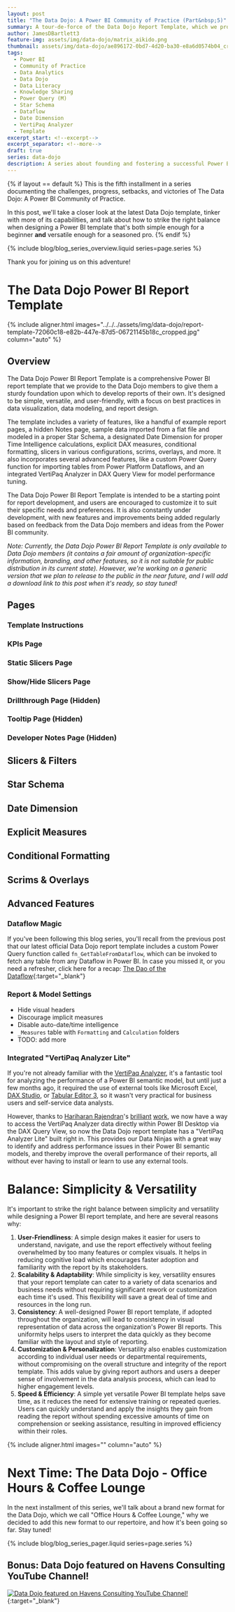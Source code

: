 ```yaml
---
layout: post
title: "The Data Dojo: A Power BI Community of Practice (Part&nbsp;5)"
summary: A tour-de-force of the Data Dojo Report Template, which we provide to our members to give them a sturdy foundation upon which to develop reports of their own.
author: JamesDBartlett3
feature-img: assets/img/data-dojo/matrix_aikido.png
thumbnail: assets/img/data-dojo/ae896172-0bd7-4d20-ba30-e8a6d0574b04_cropped.jpg
tags:
  - Power BI
  - Community of Practice
  - Data Analytics
  - Data Dojo
  - Data Literacy
  - Knowledge Sharing
  - Power Query (M)
  - Star Schema
  - Dataflow
  - Date Dimension
  - VertiPaq Analyzer
  - Template
excerpt_start: <!--excerpt-->
excerpt_separator: <!--more-->
draft: true
series: data-dojo
description: A series about founding and fostering a successful Power BI Community of Practice
---
```


<!-- intro -->
<!--excerpt-->
{% if layout == default %}
This is the fifth installment in a series documenting the challenges, progress, setbacks, and victories of The Data Dojo: A Power BI Community of Practice.

In this post, we'll take a closer look at the latest Data Dojo template, tinker with more of its capabilities, and talk about how to strike the right balance when designing a Power BI template that's both simple enough for a beginner **and** versatile enough for a seasoned pro.
{% endif %}
<!--more-->

{% include blog/blog_series_overview.liquid series=page.series %}

Thank you for joining us on this adventure!


# The Data Dojo Power BI Report Template

<!-- TODO: Add section summary -->

{% include aligner.html images="../../../assets/img/data-dojo/report-template-72060c18-e82b-447e-87d5-06721145b18c_cropped.jpg" column="auto" %}

## Overview

The Data Dojo Power BI Report Template is a comprehensive Power BI report template that we provide to the Data Dojo members to give them a sturdy foundation upon which to develop reports of their own. It's designed to be simple, versatile, and user-friendly, with a focus on best practices in data visualization, data modeling, and report design.

The template includes a variety of features, like a handful of example report pages, a hidden Notes page, sample data imported from a flat file and modeled in a proper Star Schema, a designated Date Dimension for proper Time Intelligence calculations, explicit DAX measures, conditional formatting, slicers in various configurations, scrims, overlays, and more. It also incorporates several advanced features, like a custom Power Query function for importing tables from Power Platform Dataflows, and an integrated VertiPaq Analyzer in DAX Query View for model performance tuning.

The Data Dojo Power BI Report Template is intended to be a starting point for report development, and users are encouraged to customize it to suit their specific needs and preferences. It is also constantly under development, with new features and improvements being added regularly based on feedback from the Data Dojo members and ideas from the Power BI community.

*Note: Currently, the Data Dojo Power BI Report Template is only available to Data Dojo members (it contains a fair amount of organization-specific information, branding, and other features, so it is not suitable for public distribution in its current state). However, we're working on a generic version that we plan to release to the public in the near future, and I will add a download link to this post when it's ready, so stay tuned!*

<!-- TODO: Accordion collapse everything H2 and below -->

## Pages

<!-- TODO: Add list of demo report pages, descriptions, and screenshots -->

### Template Instructions

### KPIs Page

### Static Slicers Page

### Show/Hide Slicers Page

### Drillthrough Page (Hidden)

### Tooltip Page (Hidden)

### Developer Notes Page (Hidden)

<!-- TODO: Add notes page description and screenshot -->

## Slicers & Filters

<!-- TODO: Add slicers and filters descriptions and screenshots -->

## Star Schema

<!-- TODO: Add star schema description, screenshot, and M code -->

## Date Dimension

<!-- TODO: Add date dimension description, screenshot, and M code -->

## Explicit Measures

<!-- TODO: Add explicit measures description, screenshot, and DAX code -->

## Conditional Formatting

<!-- TODO: Add standard conditional formatting in visuals, color-changing slicers, etc. -->

## Scrims & Overlays

<!-- TODO: Add scrim and overlay descriptions and screenshots -->

## Advanced Features

<!-- TODO: Add section summary -->


### Dataflow Magic

If you've been following this blog series, you'll recall from the previous post that our latest official Data Dojo report template includes a custom Power Query function called `fn_GetTableFromDataflow`, which can be invoked to fetch any table from any Dataflow in Power BI. In case you missed it, or you need a refresher, click here for a recap:
[The Dao of the Dataflow](../../../2024/01/15/DataDojo-PowerBI-CommunityOfPractice-04.html#The-Dao-of-the-Dataflow){:target="_blank"}

### Report & Model Settings

- Hide visual headers
- Discourage implicit measures
- Disable auto-date/time intelligence
- `_Measures` table with `Formatting` and `Calculation` folders
- TODO: add more

### Integrated "VertiPaq Analyzer Lite"

<!-- TODO: Add VertiPaq Analyzer description, screenshots, and DAX code-->

If you're not already familiar with the [VertiPaq Analyzer](https://www.sqlbi.com/tools/vertipaq-analyzer/), it's a fantastic tool for analyzing the performance of a Power BI semantic model, but until just a few months ago, it required the use of external tools like Microsoft Excel, [DAX Studio](https://www.sqlbi.com/tv/introducing-vertipaq-analyzer-in-dax-studio/), or [Tabular Editor 3](https://data-goblins.com/power-bi/analyze-power-bi-dataset), so it wasn't very practical for business users and self-service data analysts.

However, thanks to [Hariharan Rajendran](https://in.linkedin.com/in/imhariharanr)'s [brilliant](https://haribiacademy.com/2024/03/vertipaq-analyzer-inside-powerbi-desktop-dax-query-view/) [work](https://github.com/rhariharaneee/Power-BI), we now have a way to access the VertiPaq Analyzer data directly within Power BI Desktop via the DAX Query View, so now the Data Dojo report template has a "VertiPaq Analyzer Lite" built right in. This provides our Data Ninjas with a great way to identify and address performance issues in their Power BI semantic models, and thereby improve the overall performance of their reports, all without ever having to install or learn to use any external tools.

# Balance: Simplicity & Versatility

It's important to strike the right balance between simplicity and versatility while designing a Power BI report template, and here are several reasons why:

1. **User-Friendliness**: A simple design makes it easier for users to understand, navigate, and use the report effectively without feeling overwhelmed by too many features or complex visuals. It helps in reducing cognitive load which encourages faster adoption and familiarity with the report by its stakeholders.
2. **Scalability & Adaptability**: While simplicity is key, versatility ensures that your report template can cater to a variety of data scenarios and business needs without requiring significant rework or customization each time it's used. This flexibility will save a great deal of time and resources in the long run.
3. **Consistency**: A well-designed Power BI report template, if adopted throughout the organization, will lead to consistency in visual representation of data across the organization's Power BI reports. This uniformity helps users to interpret the data quickly as they become familiar with the layout and style of reporting.
4. **Customization & Personalization**: Versatility also enables customization according to individual user needs or departmental requirements, without compromising on the overall structure and integrity of the report template. This adds value by giving report authors and users a deeper sense of involvement in the data analysis process, which can lead to higher engagement levels.
5. **Speed & Efficiency**: A simple yet versatile Power BI template helps save time, as it reduces the need for extensive training or repeated queries. Users can quickly understand and apply the insights they gain from reading the report without spending excessive amounts of time on comprehension or seeking assistance, resulting in improved efficiency within their roles.

<!-- TODO: add image of data ninjas practicing crane stance -->
{% include aligner.html images="" column="auto" %}

# Next Time: The Data Dojo - Office Hours & Coffee Lounge
In the next installment of this series, we'll talk about a brand new format for the Data Dojo, which we call "Office Hours & Coffee Lounge," why we decided to add this new format to our repertoire, and how it's been going so far. Stay tuned!

{% include blog/blog_series_pager.liquid series=page.series %}

## Bonus: Data Dojo featured on Havens Consulting YouTube Channel!
[![Data Dojo featured on Havens Consulting YouTube Channel!](../../../assets/img/data-dojo/data-dojo-havens-consulting-youtube.png)](https://www.youtube.com/watch?v=OlvXbg6VjFE&list=PLzN99cpDw6oBsWZ-5CPVwGZqAQ1otRh1q&t=326s){:target="_blank"}
